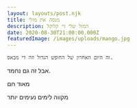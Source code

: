 ```yaml
---
layout: layouts/post.njk
title: מנסה את מזלי
description: המזל שלי די קלוקל
date: 2020-08-30T21:00:00.000Z
featuredImage: /images/uploads/mango.jpg
---
```

<!-- Excerpt Start -->
`זה היום האחרון של החופש הגדול וזה די מבאס.`
 <!-- Excerpt End -->
אבל זה גם נחמד.

מאוד חם

מקווה לימים נעימים יותר